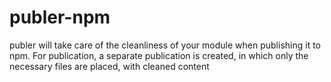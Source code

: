 # publer-npm
publer will take care of the cleanliness of your module when publishing it to npm. For publication, a separate publication is created, in which only the necessary files are placed, with cleaned content
